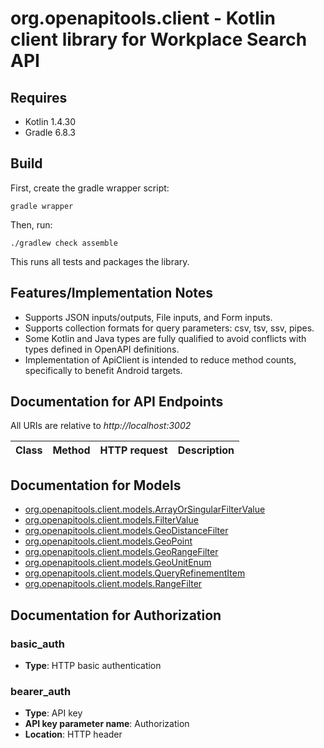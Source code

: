 # org.openapitools.client - Kotlin client library for Workplace Search API

## Requires

* Kotlin 1.4.30
* Gradle 6.8.3

## Build

First, create the gradle wrapper script:

```
gradle wrapper
```

Then, run:

```
./gradlew check assemble
```

This runs all tests and packages the library.

## Features/Implementation Notes

* Supports JSON inputs/outputs, File inputs, and Form inputs.
* Supports collection formats for query parameters: csv, tsv, ssv, pipes.
* Some Kotlin and Java types are fully qualified to avoid conflicts with types defined in OpenAPI definitions.
* Implementation of ApiClient is intended to reduce method counts, specifically to benefit Android targets.

<a name="documentation-for-api-endpoints"></a>
## Documentation for API Endpoints

All URIs are relative to *http://localhost:3002*

Class | Method | HTTP request | Description
------------ | ------------- | ------------- | -------------


<a name="documentation-for-models"></a>
## Documentation for Models

 - [org.openapitools.client.models.ArrayOrSingularFilterValue](docs/ArrayOrSingularFilterValue.md)
 - [org.openapitools.client.models.FilterValue](docs/FilterValue.md)
 - [org.openapitools.client.models.GeoDistanceFilter](docs/GeoDistanceFilter.md)
 - [org.openapitools.client.models.GeoPoint](docs/GeoPoint.md)
 - [org.openapitools.client.models.GeoRangeFilter](docs/GeoRangeFilter.md)
 - [org.openapitools.client.models.GeoUnitEnum](docs/GeoUnitEnum.md)
 - [org.openapitools.client.models.QueryRefinementItem](docs/QueryRefinementItem.md)
 - [org.openapitools.client.models.RangeFilter](docs/RangeFilter.md)


<a name="documentation-for-authorization"></a>
## Documentation for Authorization

<a name="basic_auth"></a>
### basic_auth

- **Type**: HTTP basic authentication

<a name="bearer_auth"></a>
### bearer_auth

- **Type**: API key
- **API key parameter name**: Authorization
- **Location**: HTTP header

